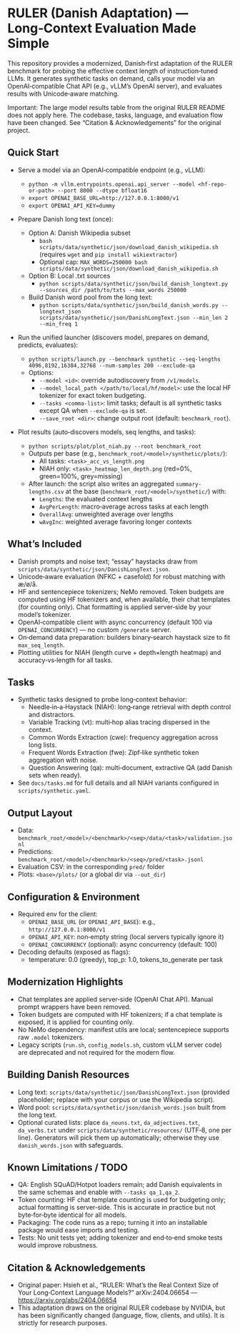 # RULER (Danish Adaptation) — Long‑Context Evaluation Made Simple

This repository provides a modernized, Danish‑first adaptation of the RULER benchmark for probing the effective context length of instruction‑tuned LLMs. It generates synthetic tasks on demand, calls your model via an OpenAI‑compatible Chat API (e.g., vLLM’s OpenAI server), and evaluates results with Unicode‑aware matching.

Important: The large model results table from the original RULER README does not apply here. The codebase, tasks, language, and evaluation flow have been changed. See “Citation & Acknowledgements” for the original project.


## Quick Start
- Serve a model via an OpenAI‑compatible endpoint (e.g., vLLM):
  - `python -m vllm.entrypoints.openai.api_server --model <hf-repo-or-path> --port 8000 --dtype bfloat16`
  - `export OPENAI_BASE_URL=http://127.0.0.1:8000/v1`
  - `export OPENAI_API_KEY=dummy`

- Prepare Danish long text (once):
  - Option A: Danish Wikipedia subset
    - `bash scripts/data/synthetic/json/download_danish_wikipedia.sh`  (requires `wget` and `pip install wikiextractor`)
    - Optional cap: `MAX_WORDS=250000 bash scripts/data/synthetic/json/download_danish_wikipedia.sh`
  - Option B: Local .txt sources
    - `python scripts/data/synthetic/json/build_danish_longtext.py --sources_dir /path/to/txts --max_words 250000`
  - Build Danish word pool from the long text:
    - `python scripts/data/synthetic/json/build_danish_words.py --longtext_json scripts/data/synthetic/json/DanishLongText.json --min_len 2 --min_freq 1`

- Run the unified launcher (discovers model, prepares on demand, predicts, evaluates):
  - `python scripts/launch.py --benchmark synthetic --seq-lengths 4096,8192,16384,32768 --num-samples 200 --exclude-qa`
  - Options:
    - `--model <id>`: override autodiscovery from `/v1/models`.
    - `--model_local_path </path/to/local/hf/model>`: use the local HF tokenizer for exact token budgeting.
    - `--tasks <comma-list>`: limit tasks; default is all synthetic tasks except QA when `--exclude-qa` is set.
    - `--save_root <dir>`: change output root (default: `benchmark_root`).

- Plot results (auto‑discovers models, seq lengths, and tasks):
  - `python scripts/plot/plot_niah.py --root benchmark_root`
  - Outputs per base (e.g., `benchmark_root/<model>/synthetic/plots/`):
    - All tasks: `<task>_acc_vs_length.png`
    - NIAH only: `<task>_heatmap_len_depth.png` (red=0%, green=100%, grey=missing)
  - After launch: the script also writes an aggregated `summary-lengths.csv` at the base (`benchmark_root/<model>/synthetic/`) with:
    - `Lengths`: the evaluated context lengths
    - `AvgPerLength`: macro‑average across tasks at each length
    - `OverallAvg`: unweighted average over lengths
    - `wAvgInc`: weighted average favoring longer contexts


## What’s Included
- Danish prompts and noise text; “essay” haystacks draw from `scripts/data/synthetic/json/DanishLongText.json`.
- Unicode‑aware evaluation (NFKC + casefold) for robust matching with æ/ø/å.
- HF and sentencepiece tokenizers; NeMo removed. Token budgets are computed using HF tokenizers and, when available, their chat templates (for counting only). Chat formatting is applied server‑side by your model’s tokenizer.
- OpenAI‑compatible client with async concurrency (default 100 via `OPENAI_CONCURRENCY`) — no custom `/generate` server.
- On‑demand data preparation: builders binary‑search haystack size to fit `max_seq_length`.
- Plotting utilities for NIAH (length curve + depth×length heatmap) and accuracy‑vs‑length for all tasks.


## Tasks
- Synthetic tasks designed to probe long‑context behavior:
  - Needle‑in‑a‑Haystack (NIAH): long‑range retrieval with depth control and distractors.
  - Variable Tracking (vt): multi‑hop alias tracing dispersed in the context.
  - Common Words Extraction (cwe): frequency aggregation across long lists.
  - Frequent Words Extraction (fwe): Zipf‑like synthetic token aggregation with noise.
  - Question Answering (qa): multi‑document, extractive QA (add Danish sets when ready).
- See `docs/tasks.md` for full details and all NIAH variants configured in `scripts/synthetic.yaml`.


## Output Layout
- Data: `benchmark_root/<model>/<benchmark>/<seq>/data/<task>/validation.jsonl`
- Predictions: `benchmark_root/<model>/<benchmark>/<seq>/pred/<task>.jsonl`
- Evaluation CSV: in the corresponding `pred/` folder
- Plots: `<base>/plots/` (or a global dir via `--out_dir`)


## Configuration & Environment
- Required env for the client:
  - `OPENAI_BASE_URL` (or `OPENAI_API_BASE`): e.g., `http://127.0.0.1:8000/v1`
  - `OPENAI_API_KEY`: non‑empty string (local servers typically ignore it)
  - `OPENAI_CONCURRENCY` (optional): async concurrency (default: 100)
- Decoding defaults (exposed as flags):
  - temperature: 0.0 (greedy), top_p: 1.0, tokens_to_generate per task


## Modernization Highlights
- Chat templates are applied server‑side (OpenAI Chat API). Manual prompt wrappers have been removed.
- Token budgets are computed with HF tokenizers; if a chat template is exposed, it is applied for counting only.
- No NeMo dependency: manifest utils are local; sentencepiece supports raw `.model` tokenizers.
- Legacy scripts (`run.sh`, `config_models.sh`, custom vLLM server code) are deprecated and not required for the modern flow.


## Building Danish Resources
- Long text: `scripts/data/synthetic/json/DanishLongText.json` (provided placeholder; replace with your corpus or use the Wikipedia script).
- Word pool: `scripts/data/synthetic/json/danish_words.json` built from the long text.
- Optional curated lists: place `da_nouns.txt`, `da_adjectives.txt`, `da_verbs.txt` under `scripts/data/synthetic/resources/` (UTF‑8, one per line). Generators will pick them up automatically; otherwise they use `danish_words.json` with safeguards.


## Known Limitations / TODO
- QA: English SQuAD/Hotpot loaders remain; add Danish equivalents in the same schemas and enable with `--tasks qa_1,qa_2`.
- Token counting: HF chat template counting is used for budgeting only; actual formatting is server‑side. This is accurate in practice but not byte‑for‑byte identical for all models.
- Packaging: The code runs as a repo; turning it into an installable package would ease imports and testing.
- Tests: No unit tests yet; adding tokenizer and end‑to‑end smoke tests would improve robustness.


## Citation & Acknowledgements
- Original paper: Hsieh et al., “RULER: What’s the Real Context Size of Your Long‑Context Language Models?” arXiv:2404.06654 — https://arxiv.org/abs/2404.06654
- This adaptation draws on the original RULER codebase by NVIDIA, but has been significantly changed (language, flow, clients, and utils). It is strictly for research purposes.

